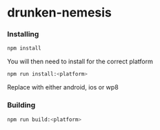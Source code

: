 # drunken-nemesis

### Installing

```bash
npm install
```

You will then need to install for the correct platform

```bash
npm run install:<platform>
```

Replace <platform> with either android, ios or wp8

### Building

```bash
npm run build:<platform>
```

